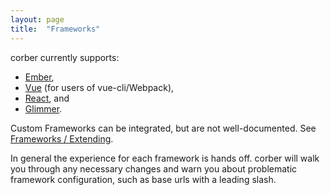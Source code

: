 ```yaml
---
layout: page
title:  "Frameworks"
---
```


corber currently supports:

- [Ember](/pages/frameworks/ember),
- [Vue](/pages/frameworks/vue) (for users of vue-cli/Webpack),
- [React](/pages/frameworks/react), and
- [Glimmer](/pages/frameworks/glimmer).

Custom Frameworks can be integrated, but are not well-documented. See [Frameworks / Extending](/pages/frameworks/extending).

In general the experience for each framework is hands off. corber will
walk you through any necessary changes and warn you about problematic
framework configuration, such as base urls with a leading slash.
